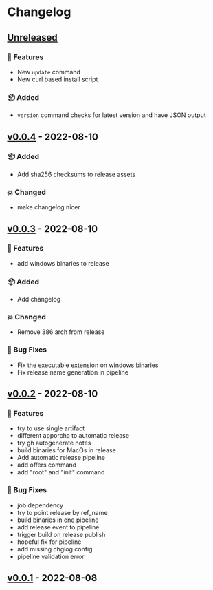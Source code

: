 <!-- markdownlint-disable MD012 -->
# Changelog

## [Unreleased]

### 🎉 Features

- New `update` command
- New curl based install script

### 📦 Added

- `version` command checks for latest version and have JSON output

## [v0.0.4] - 2022-08-10

### 📦 Added

- Add sha256 checksums to release assets

### 💥 Changed

- make changelog nicer

## [v0.0.3] - 2022-08-10

### 🎉 Features

- add windows binaries to release

### 📦 Added

- Add changelog

### 💥 Changed

- Remove 386 arch from release

### 🐞 Bug Fixes

- Fix the executable extension on windows binaries
- Fix release name generation in pipeline

## [v0.0.2] - 2022-08-10

### 🎉 Features

- try to use single artifact
- different apporcha to automatic release
- try gh autogenerate notes
- build binaries for MacOs in release
- Add automatic release pipeline
- add offers command
- add "root" and "init" command

### 🐞 Bug Fixes

- job dependency
- try to point release by ref_name
- build binaries in one pipeline
- add release event to pipeline
- trigger build on release publish
- hopeful fix for pipeline
- add missing chglog config
- pipeline validation error

## [v0.0.1] - 2022-08-08


[Unreleased]: https://github.com/vaclav-dvorak/veribi-cli/compare/v0.0.4...HEAD
[v0.0.4]: https://github.com/vaclav-dvorak/veribi-cli/compare/v0.0.3...v0.0.4
[v0.0.3]: https://github.com/vaclav-dvorak/veribi-cli/compare/v0.0.2...v0.0.3
[v0.0.2]: https://github.com/vaclav-dvorak/veribi-cli/compare/v0.0.1...v0.0.2
[v0.0.1]: https://github.com/vaclav-dvorak/veribi-cli/releases/tag/v0.0.1
